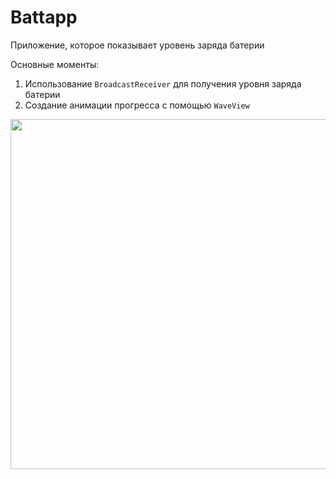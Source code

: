 # Battapp

Приложение, которое показывает уровень заряда батерии

Основные моменты:

1. Использование <code>BroadcastReceiver</code> для получения уровня заряда батерии
2. Создание анимации прогресса с помощью <code>WaveView</code> 

<img src="https://github.com/KiberneticWorm/LearningApps/blob/master/BatteryLevel/screens/screen1.png" height="560px" />
